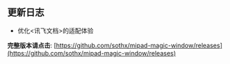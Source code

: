 ## 更新日志


- 优化<讯飞文档>的适配体验




**完整版本请点击**: [https://github.com/sothx/mipad-magic-window/releases](https://github.com/sothx/mipad-magic-window/releases)